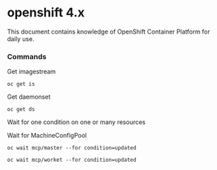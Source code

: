 # openshift 4.x

This document contains knowledge of OpenShift Container Platform for daily use.



### Commands



Get imagestream
```
oc get is
```

Get daemonset
```
oc get ds
```

Wait for one condition on one or many resources

Wait for MachineConfigPool
```
oc wait mcp/master --for condition=updated

oc wait mcp/worket --for condition=updated
```
